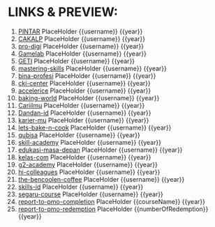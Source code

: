 # LINKS & PREVIEW: 
1. [PINTAR](https://htmlpreview.github.io/?https://github.com/amananku-pintar/templates/blob/main/1-pintar.html) PlaceHolder {{username}} {{year}}
2. [CAKALP](https://htmlpreview.github.io/?https://github.com/amananku-pintar/templates/blob/main/2-Cakap.html)  PlaceHolder {{username}} {{year}}
3. [pro-digi](https://htmlpreview.github.io/?https://github.com/amananku-pintar/templates/blob/main/3-pro-digi.html)  PlaceHolder {{username}} {{year}}
4. [Gamelab](https://htmlpreview.github.io/?https://github.com/amananku-pintar/templates/blob/main/4-gamelab.html)  PlaceHolder {{username}} {{year}}
5. [GETI](https://htmlpreview.github.io/?https://github.com/amananku-pintar/templates/blob/main/5-geti.html)  PlaceHolder {{username}} {{year}}
6. [mastering-skills](https://htmlpreview.github.io/?https://github.com/amananku-pintar/templates/blob/main/6-mastering-skills.html)  PlaceHolder {{username}} {{year}}
7. [bina-profesi](https://htmlpreview.github.io/?https://github.com/amananku-pintar/templates/blob/main/7-bina-profesi.html)  PlaceHolder {{username}} {{year}}
8. [cki-center](https://htmlpreview.github.io/?https://github.com/amananku-pintar/templates/blob/main/8-cki-center.html)  PlaceHolder {{username}} {{year}}
9. [accelerice](https://htmlpreview.github.io/?https://github.com/amananku-pintar/templates/blob/main/9-accelerice.html)  PlaceHolder {{username}} {{year}}
10. [baking-world](https://htmlpreview.github.io/?https://github.com/amananku-pintar/templates/blob/main/10-baking-world.html)  PlaceHolder {{username}} {{year}}
11. [Cariilmu](https://htmlpreview.github.io/?https://github.com/amananku-pintar/templates/blob/main/11-Cariilmu.html)  PlaceHolder {{username}} {{year}}
12. [Dandan-id](https://htmlpreview.github.io/?https://github.com/amananku-pintar/templates/blob/main/12-Dandan-id.html)  PlaceHolder {{username}} {{year}}
13. [karier-mu](https://htmlpreview.github.io/?https://github.com/amananku-pintar/templates/blob/main/13-karier-mu.html)  PlaceHolder {{username}} {{year}}
14. [lets-bake-n-cook](https://htmlpreview.github.io/?https://github.com/amananku-pintar/templates/blob/main/14-lets-bake-n-cook.html)  PlaceHolder {{username}} {{year}}
15. [qubisa](https://htmlpreview.github.io/?https://github.com/amananku-pintar/templates/blob/main/15-qubisa.html)  PlaceHolder {{username}} {{year}}
16. [skill-academy](https://htmlpreview.github.io/?https://github.com/amananku-pintar/templates/blob/main/16-skill-academy.html)  PlaceHolder {{username}} {{year}}
17. [edukasi-masa-depan](https://htmlpreview.github.io/?https://github.com/amananku-pintar/templates/blob/main/17-edukasi-masa-depan.html)  PlaceHolder {{username}} {{year}}
18. [kelas-com](https://htmlpreview.github.io/?https://github.com/amananku-pintar/templates/blob/main/18-kelas-com.html)  PlaceHolder {{username}} {{year}}
19. [g2-academy](https://htmlpreview.github.io/?https://github.com/amananku-pintar/templates/blob/main/19-g2-academy.html)  PlaceHolder {{username}} {{year}}
20. [hi-colleagues](https://htmlpreview.github.io/?https://github.com/amananku-pintar/templates/blob/main/20-hi-colleagues.html)  PlaceHolder {{username}} {{year}}
21. [the-bencoolen-coffee](https://htmlpreview.github.io/?https://github.com/amananku-pintar/templates/blob/main/21-the-bencoolen-coffee.html)  PlaceHolder {{username}} {{year}}
22. [skills-id](https://htmlpreview.github.io/?https://github.com/amananku-pintar/templates/blob/main/22-skills-id.html)  PlaceHolder {{username}} {{year}}
23. [segaru-course](https://htmlpreview.github.io/?https://github.com/amananku-pintar/templates/blob/main/23-segaru-course.html)  PlaceHolder {{username}} {{year}}
24. [report-to-pmo-completion](https://htmlpreview.github.io/?https://github.com/amananku-pintar/templates/blob/main/report-to-pmo-completion.html)  PlaceHolder {{courseName}} {{year}}
25. [report-to-pmo-redemption](https://htmlpreview.github.io/?https://github.com/amananku-pintar/templates/blob/main/report-to-pmo-redemption.html)  PlaceHolder {{numberOfRedemption}} {{year}}
